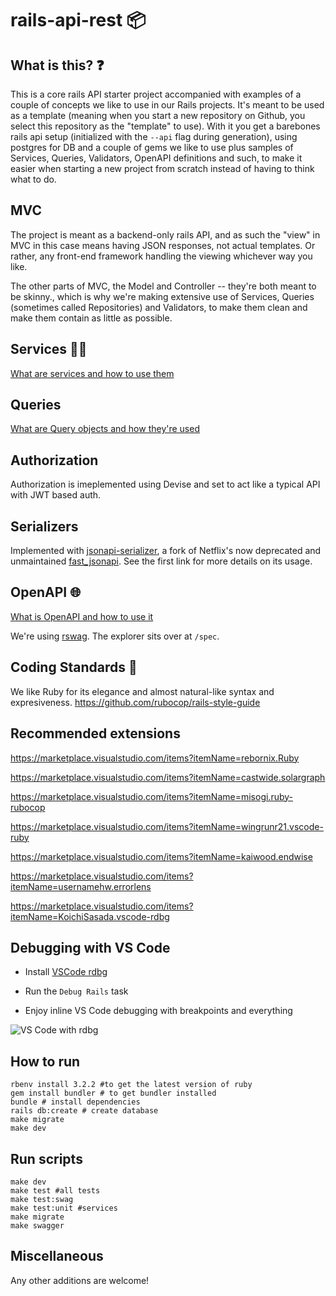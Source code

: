 # rails-api-rest 📦

## What is this? ❓

This is a core rails API starter project accompanied with examples of a couple of concepts we like to use in our Rails projects. It's meant to be used as a template (meaning when you start a new repository on Github, you select this repository as the "template" to use). With it you get a barebones rails api setup (initialized with the `--api` flag during generation), using postgres for DB and a couple of gems we like to use plus samples of Services, Queries, Validators, OpenAPI definitions and such, to make it easier when starting a new project from scratch instead of having to think what to do.

## MVC

The project is meant as a backend-only rails API, and as such the "view" in MVC in this case means having JSON responses, not actual templates. Or rather, any front-end framework handling the viewing whichever way you like.

The other parts of MVC, the Model and Controller -- they're both meant to be skinny., which is why we're making extensive use of Services, Queries (sometimes called Repositories) and Validators, to make them clean and make them contain as little as possible.

## Services 👨‍🔧

[What are services and how to use them](/app/services/README.md)

## Queries

[What are Query objects and how they're used](/app/services/core/queries/README.md)

## Authorization

Authorization is imeplemented using Devise and set to act like a typical API with JWT based auth.

## Serializers

Implemented with [jsonapi-serializer](https://github.com/jsonapi-serializer/jsonapi-serializer), a fork of Netflix's now deprecated and unmaintained [fast_jsonapi](https://github.com/Netflix/fast_jsonapi). See the first link for more details on its usage.

## OpenAPI 🌐

[What is OpenAPI and how to use it](/openapi/README.md)

We're using [rswag](https://github.com/rswag/rswag). The explorer sits over at `/spec`.

## Coding Standards 👔

We like Ruby for its elegance and almost natural-like syntax and expresiveness.
https://github.com/rubocop/rails-style-guide

## Recommended extensions

https://marketplace.visualstudio.com/items?itemName=rebornix.Ruby

https://marketplace.visualstudio.com/items?itemName=castwide.solargraph

https://marketplace.visualstudio.com/items?itemName=misogi.ruby-rubocop

https://marketplace.visualstudio.com/items?itemName=wingrunr21.vscode-ruby

https://marketplace.visualstudio.com/items?itemName=kaiwood.endwise

https://marketplace.visualstudio.com/items?itemName=usernamehw.errorlens

https://marketplace.visualstudio.com/items?itemName=KoichiSasada.vscode-rdbg

## Debugging with VS Code

- Install [VSCode rdbg](https://marketplace.visualstudio.com/items?itemName=KoichiSasada.vscode-rdbg)

- Run the `Debug Rails` task

- Enjoy inline VS Code debugging with breakpoints and everything

![VS Code with rdbg](https://kodiusebucket.s3.amazonaws.com/vscode-rdbg.png)

## How to run

```
rbenv install 3.2.2 #to get the latest version of ruby
gem install bundler # to get bundler installed
bundle # install dependencies
rails db:create # create database
make migrate
make dev
```

## Run scripts

```
make dev
make test #all tests
make test:swag
make test:unit #services
make migrate
make swagger
```

## Miscellaneous

Any other additions are welcome!
